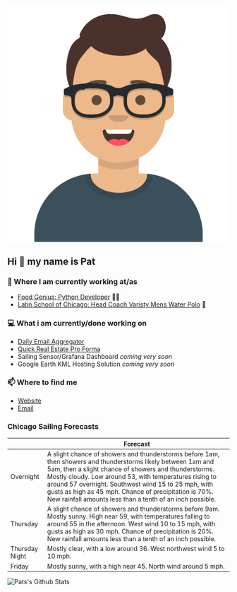 [![Social banner for p-j-falconer](https://raw.githubusercontent.com/P-J-FALCONER/P-J-FALCONER/master/assets/avataaars.svg)](https://patfalconer.com/)
## Hi :wave: my name is Pat

### 💼 Where I am currently working at/as
- [Food Genius: Python Developer](https://getfoodgenius.com/) 🍔🐍
- [Latin School of Chicago: Head Coach Varisty Mens Water Polo](https://www.latinschool.org/) 🤽


### 💻 What i am currently/done working on
 - [Daily Email Aggregator](https://github.com/P-J-FALCONER/dott_daily_mail)
 - [Quick Real Estate Pro Forma](https://github.com/P-J-FALCONER/henry)
 - Sailing Sensor/Grafana Dashboard *coming very soon*
 - Google Earth KML Hosting Solution *coming very soon*

### 📫 Where to find me
 - [Website](https://patfalconer.com/)
 - [Email](mailto:patrick.j.falconer@gmail.com)


### Chicago Sailing Forecasts
|   | Forecast  |
|---|---|
| Overnight | A slight chance of showers and thunderstorms before 1am, then showers and thunderstorms likely between 1am and 5am, then a slight chance of showers and thunderstorms. Mostly cloudy. Low around 53, with temperatures rising to around 57 overnight. Southwest wind 15 to 25 mph, with gusts as high as 45 mph. Chance of precipitation is 70%. New rainfall amounts less than a tenth of an inch possible. |
| Thursday | A slight chance of showers and thunderstorms before 9am. Mostly sunny. High near 59, with temperatures falling to around 55 in the afternoon. West wind 10 to 15 mph, with gusts as high as 30 mph. Chance of precipitation is 20%. New rainfall amounts less than a tenth of an inch possible. |
| Thursday Night | Mostly clear, with a low around 36. West northwest wind 5 to 10 mph. |
| Friday | Mostly sunny, with a high near 45. North wind around 5 mph. |

![Pats's Github Stats](https://github-readme-stats.vercel.app/api?username=p-j-falconer&show_icons=true&theme=radical)
